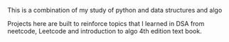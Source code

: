 This is a combination of my study of python and data structures and algo

Projects here are built to reinforce topics that I learned in DSA from neetcode, Leetcode and introduction to algo 4th edition text book.